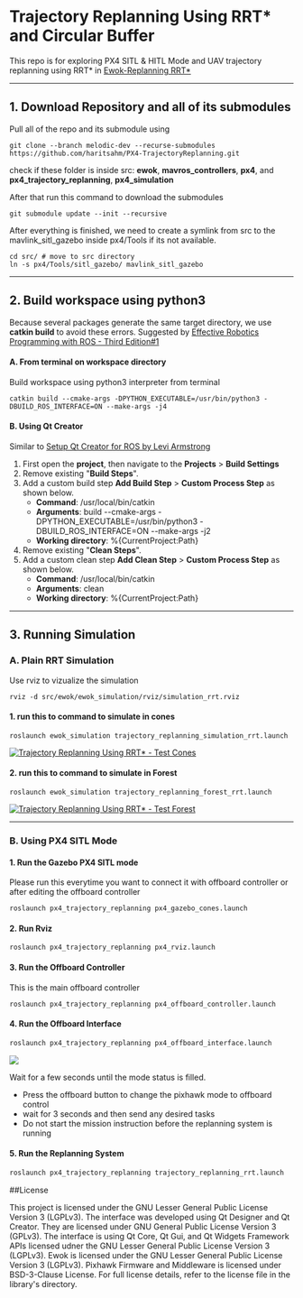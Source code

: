 # Trajectory Replanning Using RRT* and Circular Buffer

This repo is for exploring PX4 SITL & HITL Mode and UAV trajectory replanning using RRT* in [Ewok-Replanning RRT*](https://github.com/haritsahm/ewok-replanning-rrt)

---

## 1. Download Repository and all of its submodules

Pull all of the repo and its submodule using 
```bash=
git clone --branch melodic-dev --recurse-submodules https://github.com/haritsahm/PX4-TrajectoryReplanning.git
```
check if these folder is inside src: **ewok**, **mavros_controllers**, **px4**, and **px4_trajectory_replanning**, **px4_simulation**

After that run this command to download the submodules
```bash=
git submodule update --init --recursive
```

After everything is finished, we need to create a symlink from src to the mavlink_sitl_gazebo inside px4/Tools if its not available.
```bash=
cd src/ # move to src directory
ln -s px4/Tools/sitl_gazebo/ mavlink_sitl_gazebo
```

---
## 2. Build workspace using python3
Because several packages generate the same target directory, we use **catkin build** to avoid these errors. Suggested by [Effective Robotics Programming with ROS - Third Edition#1](https://github.com/rosbook/effective_robotics_programming_with_ros/issues/1#issuecomment-299646511)

#### A. From terminal on workspace directory
Build workspace using python3 interpreter from terminal
```bash=
catkin build --cmake-args -DPYTHON_EXECUTABLE=/usr/bin/python3 -DBUILD_ROS_INTERFACE=ON --make-args -j4
```
#### B. Using Qt Creator
Similar to [Setup Qt Creator for ROS by Levi Armstrong](https://github.com/Levi-Armstrong/ros_qtc_plugins/wiki/Setup-Qt-Creator-for-ROS#16-setup-build-settings-for-catkin-workspace)

1. First open the **project**, then navigate to the **Projects** > **Build Settings**
2. Remove existing "**Build Steps**".
3. Add a custom build step **Add Build Step** > **Custom Process Step** as shown below.
    * **Command**: /usr/local/bin/catkin
    * **Arguments**: build --cmake-args -DPYTHON_EXECUTABLE=/usr/bin/python3 -DBUILD_ROS_INTERFACE=ON --make-args -j2
    * **Working directory**: %{CurrentProject:Path}
4. Remove existing "**Clean Steps**".
5. Add a custom clean step **Add Clean Step** > **Custom Process Step** as shown below.
    * **Command**: /usr/local/bin/catkin
    * **Arguments**: clean
    * **Working directory**: %{CurrentProject:Path}

---
## 3. Running Simulation

### A. Plain RRT Simulation
Use rviz to vizualize the simulation
```bash=
rviz -d src/ewok/ewok_simulation/rviz/simulation_rrt.rviz 
```
#### 1. run this to command to simulate in cones
```bash=
roslaunch ewok_simulation trajectory_replanning_simulation_rrt.launch 
```
[![Trajectory Replanning Using RRT* - Test Cones](http://img.youtube.com/vi/2R5ByHK022A/0.jpg)](http://www.youtube.com/watch?v=2R5ByHK022A)

#### 2. run this to command to simulate in Forest
```bash=
roslaunch ewok_simulation trajectory_replanning_forest_rrt.launch 
```
[![Trajectory Replanning Using RRT* - Test Forest](http://img.youtube.com/vi/aaczZhq_mr0/0.jpg)](http://www.youtube.com/watch?v=aaczZhq_mr0)

---
### B. Using PX4 SITL Mode
#### 1. Run the Gazebo PX4 SITL mode 
Please run this everytime you want to connect it with offboard controller or after editing the offboard controller
```bash=
roslaunch px4_trajectory_replanning px4_gazebo_cones.launch 
```
#### 2. Run Rviz 
```bash=
roslaunch px4_trajectory_replanning px4_rviz.launch 
```

#### 3. Run the Offboard Controller
This is the main offboard controller
```
roslaunch px4_trajectory_replanning px4_offboard_controller.launch 
```

#### 4. Run the Offboard Interface
```bash
roslaunch px4_trajectory_replanning px4_offboard_interface.launch 
```

![](https://i.imgur.com/VYNEfFt.png)

Wait for a few seconds until the mode status is filled. 
* Press the offboard button to change the pixhawk mode to offboard control
* wait for 3 seconds and then send any desired tasks
* Do not start the mission instruction before the replanning system is running
#### 5. Run the Replanning System
```bash
roslaunch px4_trajectory_replanning trajectory_replanning_rrt.launch 
```
##License

This project is licensed under the GNU Lesser General Public License Version 3 (LGPLv3). 
The interface was developed using Qt Designer and Qt Creator. They are licensed under GNU General Public License Version 3 (GPLv3). 
The interface is using Qt Core, Qt Gui, and Qt Widgets Framework APIs licensed udner the GNU Lesser General Public License Version 3 (LGPLv3).
Ewok is licensed under the GNU Lesser General Public License Version 3 (LGPLv3). 
Pixhawk Firmware and Middleware is licensed under BSD-3-Clause License.
For full license details, refer to the license file in the library's directory.






